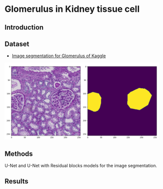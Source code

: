 # Glomerulus in Kidney tissue cell

## Introduction



## Dataset

- [Image segmentation for Glomerulus of Kaggle](https://www.kaggle.com/c/hubmap-kidney-segmentation)

<img src="figure/input.png" width="500" alt="input" />

## Methods

U-Net and U-Net with Residual blocks models for the image segmentation.

## Results



